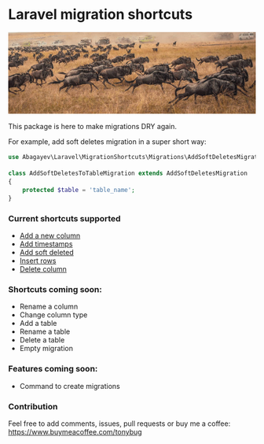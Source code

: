 # Laravel migration shortcuts

![Migration](./docs/migration.jpg)

This package is here to make migrations DRY again. 

For example, add soft deletes migration in a super short way: 

```php
use Abagayev\Laravel\MigrationShortcuts\Migrations\AddSoftDeletesMigration;

class AddSoftDeletesToTableMigration extends AddSoftDeletesMigration
{
    protected $table = 'table_name';
}
```

### Current shortcuts supported

- [Add a new column](./docs/migrations/AddColumnMigration.md)
- [Add timestamps](./docs/migrations/AddTimestampsMigration.md)
- [Add soft deleted](./docs/migrations/AddSoftDeletesMigration.md)
- [Insert rows](./docs/migrations/InsertRowsMigration.md)
- [Delete column](./docs/migrations/InsertRowsMigration.md)

### Shortcuts coming soon:

- Rename a column
- Change column type
- Add a table
- Rename a table
- Delete a table
- Empty migration

### Features coming soon:

- Command to create migrations

### Contribution

Feel free to add comments, issues, pull requests or buy me a coffee:
https://www.buymeacoffee.com/tonybug
